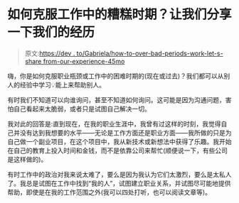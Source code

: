 # 如何克服工作中的糟糕时期？让我们分享一下我们的经历

> 原文:[https://dev . to/Gabriela/how-to-over-bad-periods-work-let-s-share from-our-experience-45mo](https://dev.to/gabriela/how-to-overcome-bad-periods-at-work-let-s-share-from-our-experiences-45mo)

嗨，你是如何克服职业瓶颈或工作中的困难时期的(现在或过去)？我们都可以从别人的经验中学习💡能上来帮助别人。

有时我们不知道可以向谁询问，甚至不知道如何询问。这可能是因为沟通问题，害怕自己看起来太脆弱，或者只是试图自己解决一切。

我对此的回答是:直到现在，在我的职业生涯中，我曾有过这样的时刻，我觉得自己并没有达到我想要的水平——无论是工作方面还是职业方面——我所做的只是为自己做一个副业项目，在这个项目中，我从新技术或新想法中获得了乐趣。我开始在自己的教育上投入时间和金钱，而不是依靠公司来帮忙(顺便说一下，有些公司是这样做的)。

有时工作中的政治对我来说太难了，要么是因为我认为它们太激烈，要么是太私人了。我总是试图在工作中找到“我的人”，试图建立职业关系，并试图尽可能地提供帮助，即使是在我的工作范围之外(我可以四处打听，也可以阅读文章等)。